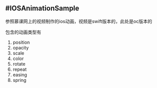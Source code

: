 #IOSAnimationSample
----------
参照慕课网上的视频制作的ios动画，视频是swift版本的，此处是oc版本的


包含的动画类型有

1. position
2. opacity
3. scale
4. color
5. rotate
6. repeat
7. easing
8. spring